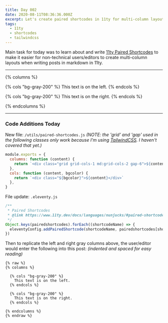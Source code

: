 ```yaml
---
title: Day 002
date: 2020-08-11T08:36:36.000Z
excerpt: Let's create paired shortcodes in 11ty for multi-column layouts.
tags:
  - 11ty
  - shortcodes
  - tailwindcss
---
```


Main task for today was to learn about and write [11ty Paired Shortcodes](https://www.11ty.dev/docs/languages/nunjucks/#paired-shortcode) to make it easier for non-technical users/editors to create multi-column layouts when writing posts in markdown in 11ty. 

---

{% columns %}

{% cols "bg-gray-200" %}
This text is on the left. 
{% endcols %}

{% cols "bg-gray-200" %}
This text is on the right. 
{% endcols %}

{% endcolumns %}

---

### Code Additions Today

New file: `/utils/paired-shortcodes.js`
*(NOTE: the 'grid' and 'gap' used in the following classes only work because I'm using [TailwindCSS](https://tailwindcss.com). I haven't covered that yet.)*

```javascript
module.exports = {
  columns: function (content) {
    return `<div class="grid grid-cols-1 md:grid-cols-2 gap-6">${content}</div>`
  },
  cols: function (content, bgcolor) {
    return `<div class="${bgcolor}">${content}</div>`
  },  
}
```

File update: `.eleventy.js`

```javascript
/**
 * Paired Shortcodes
 * @link https://www.11ty.dev/docs/languages/nunjucks/#paired-shortcode
 */
Object.keys(pairedshortcodes).forEach((shortcodeName) => {
  eleventyConfig.addPairedShortcode(shortcodeName, pairedshortcodes[shortcodeName])
})
```

Then to replicate the left and right gray columns above, the user/editor would enter the following into this post:
*(indented and spaced for easy reading)*

```nunjucks
{% raw %}
{% columns %}

  {% cols "bg-gray-200" %}
    This text is on the left. 
  {% endcols %}

  {% cols "bg-gray-200" %}
    This text is on the right. 
  {% endcols %}

{% endcolumns %}
{% endraw %}
```
